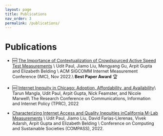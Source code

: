 ```yaml
---
layout: page
title: Publications
nav_order: 3
permalink: /publications/
---
```


# Publications

-  🆕 [The Importance of Contextualization of Crowdsourced Active Speed Test Measurements](#) \\
Udit Paul, Jiamo Liu, Mengyang Gu, Arpit Gupta and Elizabeth Belding \\
ACM SIGCOMM Internet Measurement Conference (IMC), Nov 2022.\\
**Best Paper Award** 🏆

- 🆕 [Internet Inequity in Chicago: Adoption, Affordability, and Availability](https://sites.cs.ucsb.edu/~arpitgupta/pdfs/2022_tprc_chicago_digital_divide-submitted.pdf)\\
Tarun Mangla, Udit Paul, Arpit Gupta, Nick Feamster, and Nicole Marwell\\
The Research Conference on Communications, Information and Internet Policy (TPRC), 2022

- [Characterizing Internet Access and Quality Inequities inCalifornia M-Lab Measurements](#) \\
Udit Paul, Jiamo Liu, David Farias-Llerenas, Vivek Adarsh, Arpit Gupta and Elizabeth Belding \\
Conference on Computing and Sustainable Societies (COMPASS), 2022.
